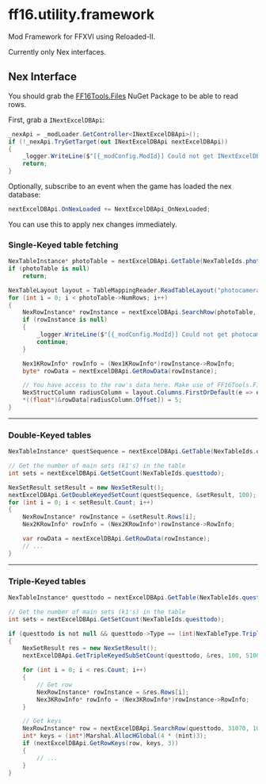 # ff16.utility.framework

Mod Framework for FFXVI using Reloaded-II.

Currently only Nex interfaces.

## Nex Interface

You should grab the [FF16Tools.Files](https://github.com/Nenkai/FF16Tools/) NuGet Package to be able to read rows.

First, grab a `INextExcelDBApi`:
```csharp
_nexApi = _modLoader.GetController<INextExcelDBApi>();
if (!_nexApi.TryGetTarget(out INextExcelDBApi nextExcelDBApi))
{
    _logger.WriteLine($"[{_modConfig.ModId}] Could not get INextExcelDBApi.");
    return;
}

```

Optionally, subscribe to an event when the game has loaded the nex database:
```csharp
nextExcelDBApi.OnNexLoaded += NextExcelDBApi_OnNexLoaded;
```

You can use this to apply nex changes immediately.

### Single-Keyed table fetching

```csharp
NexTableInstance* photoTable = nextExcelDBApi.GetTable(NexTableIds.photocameraparam);
if (photoTable is null)
    return;

NexTableLayout layout = TableMappingReader.ReadTableLayout("photocameraparam", new Version(1, 0, 0));
for (int i = 0; i < photoTable->NumRows; i++)
{
    NexRowInstance* rowInstance = nextExcelDBApi.SearchRow(photoTable, i);
    if (rowInstance is null)
    {
        _logger.WriteLine($"[{_modConfig.ModId}] Could not get photocameraparam row {i}, skipping", _logger.ColorRed);
        continue;
    }

    Nex1KRowInfo* rowInfo = (Nex1KRowInfo*)rowInstance->RowInfo;
    byte* rowData = nextExcelDBApi.GetRowData(rowInstance);

    // You have access to the row's data here. Make use of FF16Tools.Files's defined layout to read and edit it.
    NexStructColumn radiusColumn = layout.Columns.FirstOrDefault(e => e.Name == "CollisionSphereRadius");
    *((float*)&rowData[radiusColumn.Offset]) = 5;
}
```

---

### Double-Keyed tables

```csharp
NexTableInstance* questSequence = nextExcelDBApi.GetTable(NexTableIds.questsequence);

// Get the number of main sets (k1's) in the table
int sets = nextExcelDBApi.GetSetCount(NexTableIds.questtodo);

NexSetResult setResult = new NexSetResult();
nextExcelDBApi.GetDoubleKeyedSetCount(questSequence, &setResult, 100);
for (int i = 0; i < setResult.Count; i++)
{
    NexRowInstance* rowInstance = &setResult.Rows[i];
    Nex2KRowInfo* rowInfo = (Nex2KRowInfo*)rowInstance->RowInfo;

    var rowData = nextExcelDBApi.GetRowData(rowInstance);
    // ...
}
```

---

### Triple-Keyed tables

```csharp
NexTableInstance* questtodo = nextExcelDBApi.GetTable(NexTableIds.questtodo);

// Get the number of main sets (k1's) in the table
int sets = nextExcelDBApi.GetSetCount(NexTableIds.questtodo);

if (questtodo is not null && questtodo->Type == (int)NexTableType.TripleKeyed)
{
    NexSetResult res = new NexSetResult();
    nextExcelDBApi.GetTripleKeyedSubSetCount(questtodo, &res, 100, 510001);

    for (int i = 0; i < res.Count; i++)
    {
        // Get row
        NexRowInstance* rowInstance = &res.Rows[i];
        Nex3KRowInfo* rowInfo = (Nex3KRowInfo*)rowInstance->RowInfo;
    }

    // Get keys
    NexRowInstance* row = nextExcelDBApi.SearchRow(questtodo, 31070, 100, 0);
    int* keys = (int*)Marshal.AllocHGlobal(4 * (nint)3);
    if (nextExcelDBApi.GetRowKeys(row, keys, 3))
    {
        // ...
    }
}
```